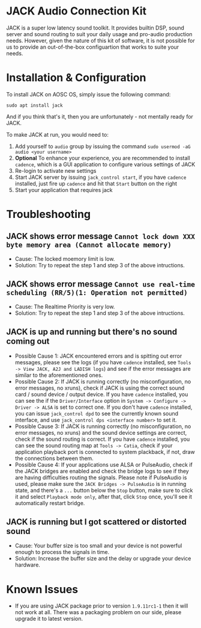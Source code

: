 <!-- TITLE: KB-SYS-00003: Configuration of JACK -->
<!-- SUBTITLE: JACK Audio Connection Kit Configuration on AOSC OS -->

# JACK Audio Connection Kit

JACK is a super low latency sound toolkit. It provides builtin DSP, sound server and sound routing to suit your daily usage and pro-audio production needs. However, given the nature of this kit of software, it is not possible for us to provide an out-of-the-box configuartion that works to suite your needs.

# Installation & Configuration

To install JACK on AOSC OS, simply issue the following command:

```
sudo apt install jack
```

And if you think that's it, then you are unfortunately - not mentally ready for JACK.

To make JACK at run, you would need to:

1. Add yourself to `audio` group by issuing the command `sudo usermod -aG audio <your username>`
2. **Optional** To enhance your experience, you are recommended to install `cadence`, which is a GUI application to configure various settings of JACK
3. Re-login to activate new settings
4. Start JACK server by issuing `jack_control start`, if you have `cadence` installed, just fire up `cadence` and hit that `Start` button on the right
5. Start your application that requires jack

# Troubleshooting
## JACK shows error message `Cannot lock down XXX byte memory area (Cannot allocate memory)`
  * Cause: The locked moemory limit is low.
  * Solution: Try to repeat the step 1 and step 3 of the above intructions.
## JACK shows error message `Cannot use real-time scheduling (RR/5)(1: Operation not permitted)`
  * Cause: The Realtime Priority is very low.
  * Solution: Try to repeat the step 1 and step 3 of the above intructions.
## JACK is up and running but there's no sound coming out
  * Possible Cause 1: JACK encountered errors and is spitting out error messages, please see the logs (if you have `cadence` installed, see `Tools -> View JACK, A2J and LADISH logs`) and see if the error messages are similar to the aforementioned ones.
  * Possible Cause 2: If JACK is running correctly (no misconfiguration, no error messages, no xruns), check if JACK is using the correct sound card / sound device / output device. If you have `cadence` installed, you can see the if the `Driver/Interface` option in `System -> Configure -> Driver -> ALSA` is set to correct one. If you don't have `cadence` installed, you can issue `jack_control dpd` to see the currently known sound interface, and use `jack_control dps <interface number>` to set it.
  * Possible Cause 3: If JACK is running correctly (no misconfiguration, no error messages, no xruns) and the sound device settings are correct, check if the sound routing is correct. If you have `cadence` installed, you can see the sound routing map at `Tools -> Catia`, check if your application playback port is connected to system plackback, if not, draw the connections between them.
  * Possible Cause 4: If your applications use ALSA or PulseAudio, check if the JACK bridges are enabled and check the bridge logs to see if they are having difficulties routing the signals. Please note if PulseAudio is used, please make sure the `JACK Bridges -> PulseAudio` is in running state, and there's a `...` button below the `Stop` button, make sure to click it and select `Playback mode only`, after that, click `Stop` once, you'll see it automatically restart bridge.
## JACK is running but I got scattered or distorted sound
  * Cause: Your buffer size is too small and your device is not powerful enough to process the signals in time.
  * Solution: Increase the buffer size and the delay or upgrade your device hardware.

# Known Issues
* If you are using JACK package prior to version `1.9.11rc1-1` then it will not work at all. There was a packaging problem on our side, please upgrade it to latest version.